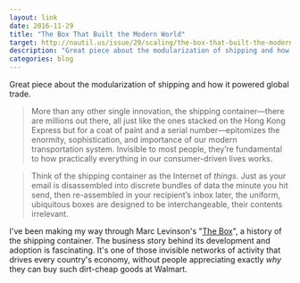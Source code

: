 ```yaml
---
layout: link
date: 2016-11-29
title: "The Box That Built the Modern World"
target: http://nautil.us/issue/29/scaling/the-box-that-built-the-modern-world-rp
description: "Great piece about the modularization of shipping and how it powered global trade."
categories: blog
---
```


Great piece about the modularization of shipping and how it powered global trade.

>More than any other single innovation, the shipping container—there are millions out there, all just like the ones stacked on the Hong Kong Express but for a coat of paint and a serial number—epitomizes the enormity, sophistication, and importance of our modern transportation system. Invisible to most people, they’re fundamental to how practically everything in our consumer-driven lives works.

>Think of the shipping container as the Internet of _things_. Just as your email is disassembled into discrete bundles of data the minute you hit send, then re-assembled in your recipient’s inbox later, the uniform, ubiquitous boxes are designed to be interchangeable, their contents irrelevant.

I've been making my way through Marc Levinson's "[The Box](https://www.goodreads.com/book/show/316767.The_Box)", a history of the shipping container. The business story behind its development and adoption is fascinating. It's one of those invisible networks of activity that drives every country's economy, without people appreciating exactly _why_ they can buy such dirt-cheap goods at Walmart.
